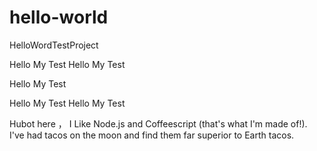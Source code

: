 # hello-world
HelloWordTestProject

Hello My Test
Hello My Test

Hello My Test

Hello My Test
Hello My Test

Hubot here ， I Like Node.js and Coffeescript (that's what I'm made of!).
I've had tacos on the moon and find them far superior to Earth tacos.
